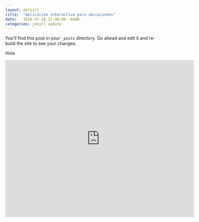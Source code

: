 ```yaml
---
layout: default
title:  "Aplicación interactiva para ubicaciones"
date:   2016-07-18 12:00:00 -0400
categories: jekyll update
---
```

You’ll find this post in your `_posts` directory. Go ahead and edit it and re-build the site to see your changes.



Hola

<iframe src="https://zenitmapas.github.io/maps/plot_escuelas.html" style="border: none; width: 600px; height: 500px">
